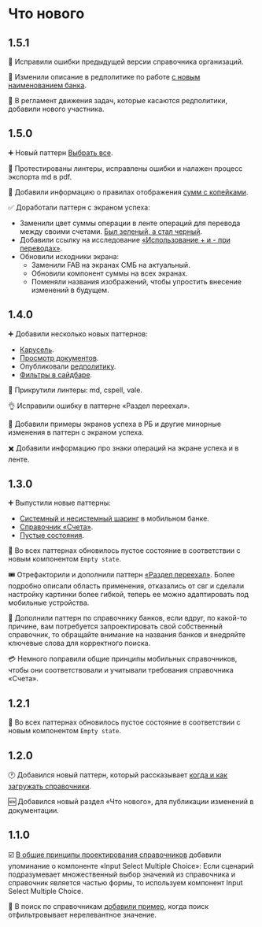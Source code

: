# Что нового

## 1.5.1

🐞 Исправили ошибки предыдущей версии справочника организаций.

📃 Изменили описание в редполитике по работе [с новым наименованием банка](./rdpk#банк-с-маленькой-буквы).

🤸 В регламент движения задач, которые касаются редполитики, добавили нового участника.

## 1.5.0

➕ Новый паттерн [Выбрать все](../patterns/select-all/).

🌻 Протестированы линтеры, исправлены ошибки и налажен процесс экспорта md в pdf.

🔢 Добавили информацию о правилах отображения [сумм с копейками](./rdpk#суммы-с-копейками).

✅ Доработали паттерн с экраном успеха:

- Заменили цвет суммы операции в ленте операций для перевода между своими счетами. [Был зеленый, а стал черный](./patterns/result/#платежная-страница).
- Добавили ссылку на исследование [«Использование + и - при переводах»](./patterns/result/#ссылки).
- Обновили исходники экрана:
  - Заменили FAB на экранах СМБ на актуальный.
  - Обновили компонент суммы на всех экранах.
  - Поменяли названия изображений, чтобы упростить внесение изменений в будущем.

## 1.4.0

➕ Добавили несколько новых паттернов:

- [Карусель](./patterns/carousel/).
- [Просмотр документов](./patterns/documents/).
- Опубликовали [редполитику](./rdpk).
- [Фильтры в сайдбаре](./patterns/sidebar-filters/).

🚓 Прикрутили линтеры: md, cspell, vale.

👌 Исправили ошибку в паттерне «Раздел переехал».

🕺 Добавили примеры экранов успеха в РБ и другие минорные изменения в паттерн с экраном успеха.

✖️ Добавили информацию про знаки операций на экране успеха и в ленте.

## 1.3.0

➕ Выпустили новые паттерны:

- [Системный и несистемный шаринг](./patterns/sharescreen/) в мобильном банке.
- [Справочник «Счета»](./patterns/classified/bill/).
- [Пустые состояния](./patterns/empty-state/).

🫙 Во всех паттернах обновилось пустое состояние в соответствии с новым компонентом `Empty state`.

🎟️ Отрефакторили и дополнили паттерн [«Раздел переехал»](./patterns/section-moved/). Более подробно описали область применения, отказались от свг и сделали настройку картинки более гибкой, теперь ее можно адаптировать под мобильные устройства.

🏦 Дополнили паттерн по справочнику банков, если вдруг, по какой-то причине, вам потребуется запроектировать свой собственный справочник, то обращайте внимание на названия банков и внедряйте ключевые слова для корректного поиска.

💳 Немного поправили общие принципы мобильных справочников, чтобы они соответствовали и учитывали требования справочника «Счета».

## 1.2.1

📁 Во всех паттернах обновилось пустое состояние в соответствии с новым компонентом `Empty state`.

## 1.2.0

🕐 Добавился новый паттерн, который рассказывает [когда и как загружать справочники](./patterns/classified/when-to-upload/).

🆕 Добавился новый раздел «Что нового», для публикации изменений в документации.

## 1.1.0

☑️ [В общие принципы проектирования справочников](./patterns/classified/) добавили упоминание о компоненте «Input Select Multiple Choice»: Если сценарий подразумевает множественный выбор значений из справочника и справочник является частью формы, то используем компонент Input Select Multiple Choice.

🔎 В поиск по справочникам [добавили пример](./patterns/classified/search/), когда поиск отфильтровывает нерелевантное значение.
